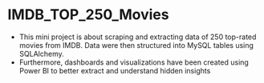 # IMDB_TOP_250_Movies
- This mini project is about scraping and extracting data of 250 top-rated movies from IMDB. Data were then structured into MySQL tables using SQLAlchemy.
- Furthermore, dashboards and visualizations have been created using Power BI to better extract and understand hidden insights
